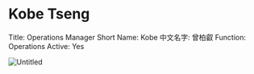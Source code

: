 # Kobe Tseng

Title: Operations Manager
Short Name: Kobe
中文名字: 曾柏叡
Function: Operations
Active: Yes

![Untitled](Kobe%20Tseng%209902e5636afe4c4cbc37125d624949ca/Untitled.jpeg)